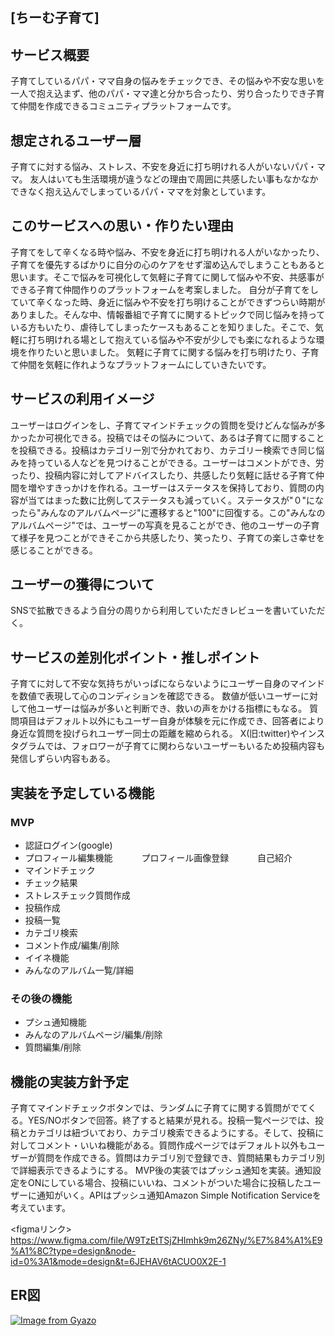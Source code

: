 ## [ちーむ子育て]

## サービス概要
子育てしているパパ・ママ自身の悩みをチェックでき、その悩みや不安な思いを一人で抱え込まず、他のパパ・ママ達と分かち合ったり、労り合ったりでき子育て仲間を作成できるコミュニティプラットフォームです。

## 想定されるユーザー層
子育てに対する悩み、ストレス、不安を身近に打ち明けれる人がいないパパ・ママ。
友人はいても生活環境が違うなどの理由で周囲に共感したい事もなかなかできなく抱え込んでしまっているパパ・ママを対象としています。

##  このサービスへの思い・作りたい理由
子育てをして辛くなる時や悩み、不安を身近に打ち明けれる人がいなかったり、子育てを優先するばかりに自分の心のケアをせず溜め込んでしまうこともあると思います。そこで悩みを可視化して気軽に子育てに関して悩みや不安、共感事ができる子育て仲間作りのプラットフォームを考案しました。
自分が子育てをしていて辛くなった時、身近に悩みや不安を打ち明けることができずつらい時期がありました。そんな中、情報番組で子育てに関するトピックで同じ悩みを持っている方もいたり、虐待してしまったケースもあることを知りました。そこで、気軽に打ち明けれる場として抱えている悩みや不安が少しでも楽になれるような環境を作りたいと思いました。
気軽に子育てに関する悩みを打ち明けたり、子育て仲間を気軽に作れようなプラットフォームにしていきたいです。

##  サービスの利用イメージ
ユーザーはログインをし、子育てマインドチェックの質問を受けどんな悩みが多かったか可視化できる。投稿ではその悩みについて、あるは子育てに間することを投稿できる。投稿はカテゴリー別で分かれており、カテゴリー検索でき同じ悩みを持っている人などを見つけることができる。ユーザーはコメントができ、労ったり、投稿内容に対してアドバイスしたり、共感したり気軽に話せる子育て仲間を増やすきっかけを作れる。ユーザーはステータスを保持しており、質問の内容が当てはまった数に比例してステータスも減っていく。ステータスが"０"になったら"みんなのアルバムページ"に遷移すると"100"に回復する。この"みんなのアルバムページ"では、ユーザーの写真を見ることができ、他のユーザーの子育て様子を見つことができそこから共感したり、笑ったり、子育ての楽しさ幸せを感じることができる。



##  ユーザーの獲得について
SNSで拡散できるよう自分の周りから利用していただきレビューを書いていただく。

## サービスの差別化ポイント・推しポイント
子育てに対して不安な気持ちがいっぱにならないようにユーザー自身のマインドを数値で表現して心のコンディションを確認できる。
数値が低いユーザーに対して他ユーザーは悩みが多いと判断でき、救いの声をかける指標にもなる。
質問項目はデフォルト以外にもユーザー自身が体験を元に作成でき、回答者により身近な質問を投げられユーザー同士の距離を縮められる。
X(旧:twitter)やインスタグラムでは、フォロワーが子育てに関わらないユーザーもいるため投稿内容も発信しずらい内容もある。


## 実装を予定している機能
### MVP
* 認証ログイン(google)
* プロフィール編集機能
　　　プロフィール画像登録
　　　自己紹介
* マインドチェック
* チェック結果
* ストレスチェック質問作成
* 投稿作成
* 投稿一覧
* カテゴリ検索
* コメント作成/編集/削除
* イイネ機能
* みんなのアルバム一覧/詳細

### その後の機能
* プシュ通知機能
* みんなのアルバムページ/編集/削除
* 質問編集/削除

## 機能の実装方針予定
子育てマインドチェックボタンでは、ランダムに子育てに関する質問がでてくる。YES/NOボタンで回答。終了すると結果が見れる。投稿一覧ページでは、投稿とカテゴリは紐づいており、カテゴリ検索できるようにする。そして、投稿に対してコメント・いいね機能がある。質問作成ページではデフォルト以外もユーザーが質問を作成できる。質問はカテゴリ別で登録でき、質問結果もカテゴリ別で詳細表示できるようにする。
MVP後の実装ではプッシュ通知を実装。通知設定をONにしている場合、投稿にいいね、コメントがついた場合に投稿したユーザーに通知がいく。APIはプッシュ通知Amazon Simple Notification Serviceを考えています。


<figmaリンク>
https://www.figma.com/file/W9TzEtTSjZHImhk9m26ZNy/%E7%84%A1%E9%A1%8C?type=design&node-id=0%3A1&mode=design&t=6JEHAV6tACUO0X2E-1

## ER図 ##
[![Image from Gyazo](https://i.gyazo.com/0c96b6362fb563478c31eed0d5c4b3dc.png)](https://gyazo.com/0c96b6362fb563478c31eed0d5c4b3dc)
